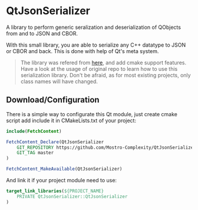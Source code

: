 # QtJsonSerializer
A library to perform generic seralization and deserialization of QObjects from and to JSON and CBOR.

With this small library, you are able to serialize any C++ datatype to JSON or CBOR and back. This is done with help of Qt's meta system.

> The library was refered from [here](https://github.com/Skycoder42/QtJsonSerializer), and add cmake support features. Have a look at the usage of original repo to learn how to use this serialization library. Don't be afraid, as for most existing projects, only class names will have changed.

## Download/Configuration
There is a simple way to configurate this Qt module, just create cmake script add include it in CMakeLists.txt of your project:

```cmake
include(FetchContent)

FetchContent_Declare(QtJsonSerializer
    GIT_REPOSITORY https://github.com/Mostro-Complexity/QtJsonSerializer
    GIT_TAG master
)

FetchContent_MakeAvailable(QtJsonSerializer)

```

And link it if your project module need to use:

```cmake
target_link_libraries(${PROJECT_NAME} 
    PRIVATE QtJsonSerializer::QtJsonSerializer
)
```


